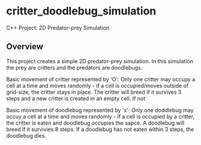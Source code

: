 # critter_doodlebug_simulation
C++ Project: 2D Predator-prey Simulation

## Overview
This project creates a simple 2D predator-prey simulation. In this simulation the prey are critters and the predators are doodlebugs. 

Basic movement of critter represented by 'O':
Only one critter may occupy a cell at a time and moves randomly - if a cell is occupied/moves outside of grid-size, the critter stays in place.  The critter will breed if it survives 3 steps and a new critter is created in an empty cell.  If not 

Basic movement of doodlebug represented by 'x':
Only one doddlebug may occuy a cell at a time and moves randomly - if a cell is occupied by a critter, the critter is eaten and doodlebug occupies the sapce.  A doodlebug will breed if it survivies 8 steps.  If a doodlebug has not eaten within 3 steps, the doodlebug dies.
